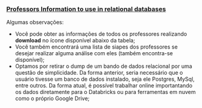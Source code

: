 ### [Professors Information to use in relational databases](https://databricks-prod-cloudfront.cloud.databricks.com/public/4027ec902e239c93eaaa8714f173bcfc/7265501908721732/2776927642567800/3630416494522143/latest.html)

Algumas observações:

* Você pode obter as informações de todos os professores realizando **download** no ícone disponível abaixo da tabela;
* Você também encontrará uma lista de siapes dos professores se desejar realizar alguma análise com eles (também encontra-se disponível);
* Optamos por retirar o dump de um bando de dados relacional por uma questão de simplicidade. Da forma anterior, seria necessário que o usuário tivesse um banco de dados instalado, seja ele Postgres, MySql, entre outros. Da forma atual, é possível trabalhar online importantando os dados diretamente para o Databricks ou para ferramentas em nuvem como o próprio Google Drive;